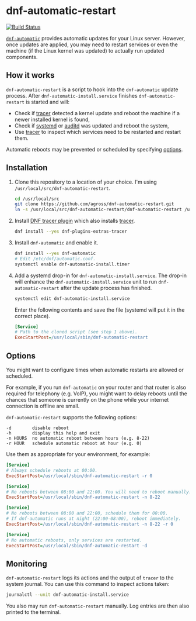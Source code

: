 # dnf-automatic-restart

[![Build Status](https://travis-ci.org/agross/dnf-automatic-restart.svg?branch=master)](https://travis-ci.org/agross/dnf-automatic-restart)

[`dnf-automatic`](http://dnf.readthedocs.io/en/latest/automatic.html) provides
automatic updates for your Linux server. However, once updates are applied, you
may need to restart services or even the machine (if the Linux kernel was
updated) to actually run updated components.

## How it works

`dnf-automatic-restart` is a script to hook into the `dnf-automatic` update
process. After `dnf-automatic-install.service` finishes `dnf-automatic-restart`
is started and will:

* Check if [tracer](http://tracer-package.com/) detected a kernel update and
  reboot the machine if a newer installed kernel is found,
* Check if [systemd](https://www.freedesktop.org/wiki/Software/systemd/) or
  [auditd](https://linux.die.net/man/8/auditd) was updated and reboot the system,
* Use [tracer](http://tracer-package.com/) to inspect which services need to be
  restarted and restart them.

Automatic reboots may be prevented or scheduled by specifying
[options](#options).

## Installation

1. Clone this repository to a location of your choice. I'm using
   `/usr/local/src/dnf-automatic-restart`.

   ```sh
   cd /usr/local/src
   git clone https://github.com/agross/dnf-automatic-restart.git
   ln -s /usr/local/src/dnf-automatic-restart/dnf-automatic-restart /usr/local/sbin/dnf-automatic-restart
   ```

1. Install
   [DNF tracer plugin](http://dnf-plugins-extras.readthedocs.io/en/latest/tracer.html)
   which also installs [tracer](http://tracer-package.com/).

   ```sh
   dnf install --yes dnf-plugins-extras-tracer
   ```

1. Install `dnf-automatic` and enable it.

   ```sh
   dnf install --yes dnf-automatic
   # Edit /etc/dnf/automatic.conf.
   systemctl enable dnf-automatic-install.timer
   ```

1. Add a systemd drop-in for `dnf-automatic-install.service`. The drop-in will
   enhance the `dnf-automatic-install.service` unit to run
   `dnf-automatic-restart` after the update process has finished.

   ```sh
   systemctl edit dnf-automatic-install.service
   ```

   Enter the following contents and save the file (systemd will put it in the
   correct place).

   ```ini
   [Service]
   # Path to the cloned script (see step 1 above).
   ExecStartPost=/usr/local/sbin/dnf-automatic-restart
   ```

## Options

You might want to configure times when automatic restarts are allowed or
scheduled.

For example, if you run `dnf-automatic` on your router and that router is also
required for telephony (e.g. VoIP), you might want to delay reboots until the
chances that someone is currently on the phone while your internet connection is
offline are small.

`dnf-automatic-restart` supports the following options:

```text
-d        disable reboot
-h        display this help and exit
-n HOURS  no automatic reboot between hours (e.g. 8-22)
-r HOUR   schedule automatic reboot at hour (e.g. 0)
```

Use them as appropriate for your environment, for example:

```ini
[Service]
# Always schedule reboots at 00:00.
ExecStartPost=/usr/local/sbin/dnf-automatic-restart -r 0
```

```ini
[Service]
# No reboots between 08:00 and 22:00. You will need to reboot manually.
ExecStartPost=/usr/local/sbin/dnf-automatic-restart -n 8-22
```

```ini
[Service]
# No reboots between 08:00 and 22:00, schedule them for 00:00.
# If dnf-automatic runs at night (22:00-08:00), reboot immediately.
ExecStartPost=/usr/local/sbin/dnf-automatic-restart -n 8-22 -r 0
```

```ini
[Service]
# No automatic reboots, only services are restarted.
ExecStartPost=/usr/local/sbin/dnf-automatic-restart -d
```

## Monitoring

`dnf-automatic-restart` logs its actions and the output of `tracer` to the
system journal. You can use this command to inspect actions taken:

```sh
journalctl --unit dnf-automatic-install.service
```

You also may run `dnf-automatic-restart` manually. Log entries are then also
printed to the terminal.
